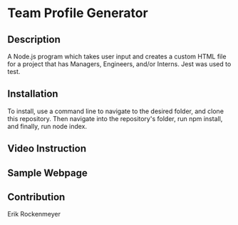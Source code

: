 # Team Profile Generator

## Description
A Node.js program which takes user input and creates a custom HTML file for a project that has Managers, Engineers, and/or Interns. Jest was used to test.

## Installation
To install, use a command line to navigate to the desired folder, and clone this repository. Then navigate into the repository's folder, run npm install, and finally, run node index.

## Video Instruction


## Sample Webpage

## Contribution
Erik Rockenmeyer